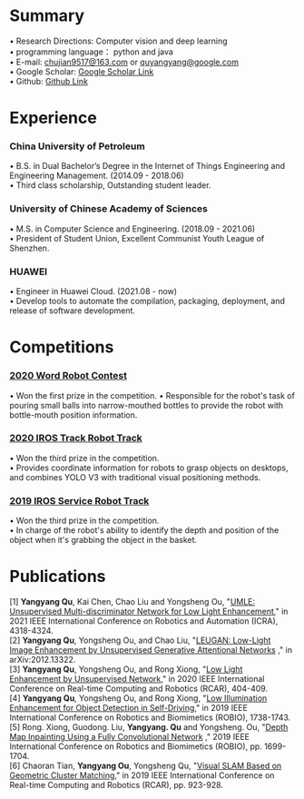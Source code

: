 # Summary  
• Research Directions: Computer vision and deep learning    
• programming language： python and java  
• E-mail: chujian9517@163.com or quyangyang@google.com  
• Google Scholar: [Google Scholar Link](https://scholar.google.com/citations?hl=zh-CN&user=JzRU1eEAAAAJ)  
• Github: [Github Link](https://github.com/nameCody)
# Experience

### China University of Petroleum    
• B.S. in Dual Bachelor’s Degree in the Internet of Things Engineering and Engineering Management. (2014.09 - 2018.06)  
• Third class scholarship, Outstanding student leader.    

### University of Chinese Academy of Sciences   
• M.S. in Computer Science and Engineering. (2018.09 - 2021.06)    
• President of Student Union, Excellent Communist Youth League of Shenzhen.  

### HUAWEI 
• Engineer in Huawei Cloud. (2021.08 - now)  
• Develop tools to automate the compilation, packaging, deployment, and release of software development.  

# Competitions  
### [2020 Word Robot Contest](http://2018.worldrobotconference.com/html/jiqirendasai/chengji/2020/)  
• Won the first prize in the competition.
• Responsible for the robot's task of pouring small balls into narrow-mouthed bottles to provide the robot with bottle-mouth position information.  
### [2020 IROS Track Robot Track](https://rpal.cse.usf.edu/competition_iros2020/)  
• Won the third prize in the competition.  
• Provides coordinate information for robots to grasp objects on desktops, and combines YOLO V3 with traditional visual positioning methods.   
### [2019 IROS Service Robot Track](https://rpal.cse.usf.edu/competition_iros2019/)  
• Won the third prize in the competition.  
• In charge of the robot's ability to identify the depth and position of the object when it's grabbing the object in the basket.  
 
# Publications

[1]  **Yangyang Qu**, Kai Chen, Chao Liu and Yongsheng Ou, "[UMLE: Unsupervised Multi-discriminator Network for Low Light Enhancement](https://ieeexplore.ieee.org/abstract/document/9561051)," in 2021 IEEE International Conference on Robotics and Automation (ICRA), 4318-4324.   
[2]  **Yangyang Qu**, Yongsheng Ou, and Chao Liu, "[LEUGAN: Low-Light Image Enhancement by Unsupervised Generative Attentional Networks](https://arxiv.org/abs/2012.13322)
," in arXiv:2012.13322.   
[3] **Yangyang Qu**, Yongsheng Ou, and Rong Xiong, "[Low Light Enhancement by Unsupervised Network](https://ieeexplore.ieee.org/abstract/document/9303267),"  in 2020 IEEE International Conference on Real-time Computing and Robotics (RCAR), 404-409.   
[4] **Yangyang Qu**, Yongsheng Ou, and Rong Xiong, "[Low Illumination Enhancement for Object Detection in Self-Driving](https://ieeexplore.ieee.org/abstract/document/8961471)," in 2019 IEEE International Conference on Robotics and Biomimetics (ROBIO), 1738-1743.  
[5] Rong. Xiong, Guodong. Liu, **Yangyang. Qu** and Yongsheng. Ou, "[Depth Map Inpainting Using a Fully Convolutional Network](https://ieeexplore.ieee.org/abstract/document/8961820) ," 2019 IEEE International Conference on Robotics and Biomimetics (ROBIO), pp. 1699-1704.  
[6] Chaoran Tian, **Yangyang Ou**, Yongsheng Qu, "[Visual SLAM Based on Geometric Cluster Matching](https://ieeexplore.ieee.org/abstract/document/9044135)," in 2019 IEEE International Conference on Real-time Computing and Robotics (RCAR), pp. 923-928.    
